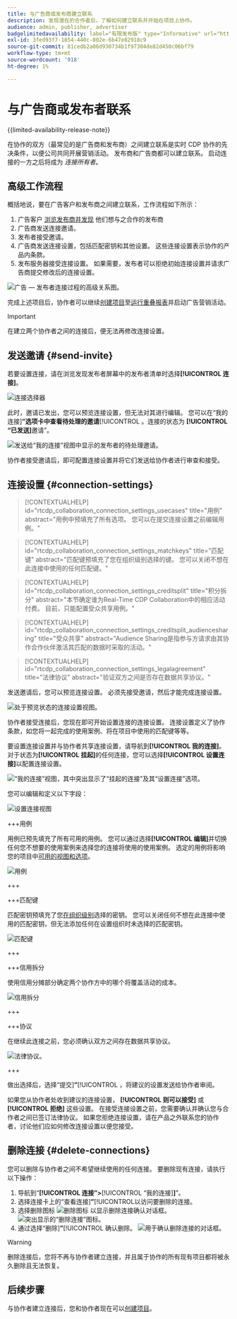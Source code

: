 ```yaml
---
title: 与广告商或发布商建立联系
description: 发现潜在的合作者后，了解如何建立联系并开始在项目上协作。
audience: admin, publisher, advertiser
badgelimitedavailability: label="有限发布版" type="Informative" url="https://helpx.adobe.com/legal/product-descriptions/real-time-customer-data-platform-collaboration.html newtab=true"
exl-id: 3fed93f7-1854-440c-802e-6b47e82918c9
source-git-commit: 81cedb2a06d930734b1f97304de82d450c06bf79
workflow-type: tm+mt
source-wordcount: '918'
ht-degree: 1%

---
```


# 与广告商或发布者联系

{{limited-availability-release-note}}

在协作的双方（最常见的是广告商和发布商）之间建立联系是实时 CDP 协作的先决条件，以便公司共同开展营销活动。 发布商和广告商都可以建立联系。 启动连接的一方之后将成为 *连接所有者*。

## 高级工作流程

概括地说，要在广告客户和发布商之间建立联系，工作流程如下所示：

1. 广告客户 [浏览发布商并发现](/help/guide/connect/discover-publishers.md) 他们想与之合作的发布商
2. 广告商发送连接邀请。
3. 发布者接受邀请。
4. 广告商发送连接设置，包括匹配密钥和其他设置。 这些连接设置表示协作的产品内条款。
5. 发布服务器接受连接设置。 如果需要，发布者可以拒绝初始连接设置并请求广告商提交修改后的连接设置。

![广告 — 发布者连接过程的高级关系图。](/help/assets/connect/establish-connection/advertiser-publisher-connection-process.png)

完成上述项目后，协作者可以继续[创建项目](/help/guide/collaborate/manage-projects.md#create-project)至[运行重叠报表](/help/guide/collaborate/discover.md)并启动广告营销活动。

>[!IMPORTANT]
>
>在建立两个协作者之间的连接后，便无法再修改连接设置。

## 发送邀请 {#send-invite}

若要设置连接，请在浏览发现发布者屏幕中的发布者清单时选择&#x200B;**[!UICONTROL 连接]**。

![连接选择器](/help/assets/connect/establish-connection/connect-selection.png)

此时，邀请已发出，您可以预览连接设置，但无法对其进行编辑。 您可以在“我的连接&#x200B;]**”选项卡中查看待处理的邀请**[!UICONTROL 。连接的状态为 **[!UICONTROL “已发送]**&#x200B;邀请”。

![发送给“我的连接”视图中显示的发布者的待处理邀请。](/help/assets/connect/establish-connection/pending-invite-sent.png)

协作者接受邀请后，即可配置连接设置并将它们发送给协作者进行审查和接受。

## 连接设置 {#connection-settings}

>[!CONTEXTUALHELP]
>id="rtcdp_collaboration_connection_settings_usecases"
>title="用例"
>abstract="用例中预填充了所有选项。 您可以在提交连接设置之前编辑用例。"

>[!CONTEXTUALHELP]
>id="rtcdp_collaboration_connection_settings_matchkeys"
>title="匹配键"
>abstract="匹配键预填充了您在组织级别选择的键。 您可以关闭不想在此连接中使用的任何匹配键。"

>[!CONTEXTUALHELP]
>id="rtcdp_collaboration_connection_settings_creditsplit"
>title="积分拆分"
>abstract="本节确定谁为Real-Time CDP Collaboration中的相应活动付费。 目前，只能配置受众共享用例。"

>[!CONTEXTUALHELP]
>id="rtcdp_collaboration_connection_settings_creditsplit_audiencesharing"
>title="受众共享"
>abstract="Audience Sharing是指参与方请求由其协作合作伙伴激活其匹配的数据时采取的活动。"

>[!CONTEXTUALHELP]
>id="rtcdp_collaboration_connection_settings_legalagreement"
>title="法律协议"
>abstract="验证双方之间是否存在数据共享协议。"

发送邀请后，您可以预览连接设置。 必须先接受邀请，然后才能完成连接设置。

![处于预览状态的连接设置视图。](/help/assets/connect/establish-connection/preview-connection-settings.png)

协作者接受连接后，您现在即可开始设置连接的连接设置。 连接设置定义了协作条款，如您将一起完成的使用案例、将在项目中使用的匹配键等等。

要设置连接设置并与协作者共享连接设置，请导航到&#x200B;**[!UICONTROL 我的连接]**。 对于状态为&#x200B;**[!UICONTROL 挂起]**&#x200B;的任何连接，您可以选择&#x200B;**[!UICONTROL 设置连接]**&#x200B;以配置连接设置。

![“我的连接”视图，其中突出显示了“挂起的连接”及其“设置连接”选项。](/help/assets/connect/establish-connection/pending-connection.png)

您可以编辑和定义以下字段：

![设置连接视图](/help/assets/connect/establish-connection/connection-view.png)

+++用例

用例已预先填充了所有可用的用例。 您可以通过选择&#x200B;**[!UICONTROL 编辑]**&#x200B;并切换任何您不想要的使用案例来选择您的连接将使用的使用案例。 选定的用例将影响您的项目中[可用的视图和选项](../collaborate/manage-projects.md#project-use-cases)。

![用例](/help/assets/connect/establish-connection/view-use-cases.png)

+++

+++匹配键

匹配密钥预填充了您[在组织级别](/help/guide/setup/onboard-organization.md#set-up-match-keys)选择的密钥。 您可以关闭任何不想在此连接中使用的匹配密钥，但无法添加任何在设置组织时未选择的匹配密钥。

![匹配键](/help/assets/connect/establish-connection/match-keys.png)

+++

+++信用拆分

使用信用分摊部分确定两个协作方中的哪个将覆盖活动的成本。

![信用拆分](/help/assets/connect/establish-connection/edit-billing-ownership.png)

+++

+++协议

在继续此连接之前，您必须确认双方之间存在数据共享协议。

![法律协议。](/help/assets/connect/establish-connection/legal-agreement.png)

+++

做出选择后，选择“提交&#x200B;]**”**[!UICONTROL ，将建议的设置发送给协作者审阅。

如果您从协作者处收到建议的连接设置， **[!UICONTROL 则可以接受]** 或 **[!UICONTROL 拒绝]** 这些设置。 在接受连接设置之前，您需要确认并确认您与合作者之间已签订法律协议。 如果您拒绝连接设置，请在产品之外联系您的协作者，讨论他们应如何修改连接设置以便您接受。

## 删除连接 {#delete-connections}

您可以删除与协作者之间不希望继续使用的任何连接。 要删除现有连接，请执行以下操作：

1. 导航到“**[!UICONTROL 连接”>**[!UICONTROL “我的连接&#x200B;]**]**”。
2. 选择连接卡上的“查看连接&#x200B;]**”**[!UICONTROL &#x200B;以访问要删除的连接。
3. 选择删除图标 ![删除图标](/help/assets/common/delete.svg) 以显示删除连接确认对话框。
   ![突出显示的“删除连接”图标。](/help/assets/connect/establish-connection/delete-icon-highlighted.png)
4. 通过选择“删除&#x200B;]**”**[!UICONTROL 确认删除。
   ![用于确认删除连接的对话框。 ](/help/assets/connect/establish-connection/delete-connection-dialog.png)

>[!WARNING]
>
>删除连接后，您将不再与协作者建立连接，并且属于协作的所有现有项目都将被永久删除且无法恢复。

## 后续步骤

与协作者建立连接后，您和协作者现在可以[创建项目](/help/guide/collaborate/manage-projects.md#create-project)。
